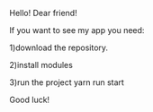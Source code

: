 Hello! 
Dear friend!

If you want to see my app you need:

1)download the repository.

2)install modules

3)run the project
yarn run start

Good luck!